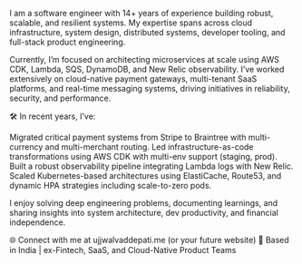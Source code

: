 I am a software engineer with 14+ years of experience building robust, scalable, and resilient systems. My expertise spans across cloud infrastructure, system design, distributed systems, developer tooling, and full-stack product engineering.

Currently, I’m focused on architecting microservices at scale using AWS CDK, Lambda, SQS, DynamoDB, and New Relic observability. I’ve worked extensively on cloud-native payment gateways, multi-tenant SaaS platforms, and real-time messaging systems, driving initiatives in reliability, security, and performance.

🛠️ In recent years, I’ve:

Migrated critical payment systems from Stripe to Braintree with multi-currency and multi-merchant routing.
Led infrastructure-as-code transformations using AWS CDK with multi-env support (staging, prod).
Built a robust observability pipeline integrating Lambda logs with New Relic.
Scaled Kubernetes-based architectures using ElastiCache, Route53, and dynamic HPA strategies including scale-to-zero pods.

I enjoy solving deep engineering problems, documenting learnings, and sharing insights into system architecture, dev productivity, and financial independence.

🌐 Connect with me at ujjwalvaddepati.me (or your future website)
📍 Based in India | ex-Fintech, SaaS, and Cloud-Native Product Teams
